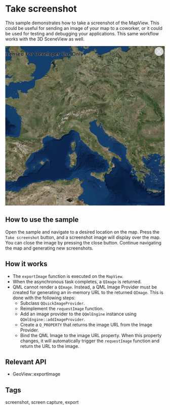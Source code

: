 # Take screenshot

This sample demonstrates how to take a screenshot of the MapView. This could be useful for sending an image of your map to a coworker, or it could be used for testing and debugging your applications. This same workflow works with the 3D SceneView as well.

![](screenshot.png)

## How to use the sample
Open the sample and navigate to a desired location on the map. Press the `Take screenshot` button, and a screenshot image will display over the map. You can close the image by pressing the close button. Continue navigating the map and generating new screenshots.

## How it works
- The `exportImage` function is executed on the `MapView`.
- When the asynchronous task completes, a `QImage` is returned.
- QML cannot render a `QImage`. Instead, a QML Image Provider must be created for generating an in-memory URL to the returned `QImage`. This is done with the following steps:
  - Subclass `QQuickImageProvider`.
  - Reimplement the `requestImage` function.
  - Add an image provider to the `QQmlEngine` instance using `QQmlEngine::addImageProvider`.
  - Create a `Q_PROPERTY` that returns the image URL from the Image Provider.
  - Bind the QML Image to the image URL property. When this property changes, it will automatically trigger the `requestImage` function and return the URL to the image.

## Relevant API
 - GeoView::exportImage

## Tags
screenshot, screen capture, export

